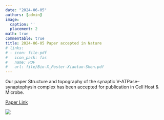 ```yaml
---
date: "2024-06-05"
authors: [admin]
image:
  caption: ''
  placement: 2
math: true
commentable: true
title: 2024-06-05 Paper accepted in Nature
# links:
# - icon: file-pdf
#   icon_pack: fas
#   name: PDF
#   url: file/Bio-X_Poster-Xiaotao-Shen.pdf
---
```


Our paper Structure and topography of the synaptic V-ATPase–synaptophysin complex has been accepted for publication in Cell Host & Microbe. 

[Paper Link](https://www.nature.com/articles/s41586-024-07610-x)

![]("featured.jpg")
